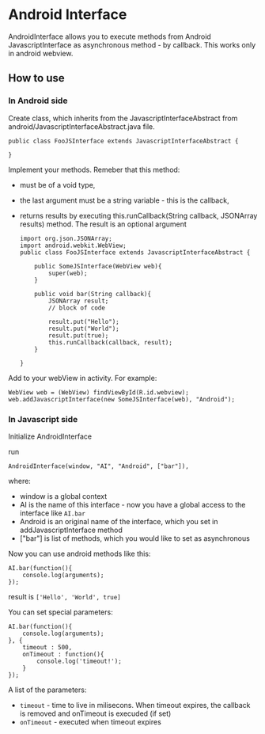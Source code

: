 # Android Interface #

AndroidInterface allows you to execute methods from Android JavascriptInterface as asynchronous method - by callback. This works only in android webview.

## How to use ##

### In Android side ###

Create class, which inherits from the JavascriptInterfaceAbstract from android/JavascriptInterfaceAbstract.java file.

	public class FooJSInterface extends JavascriptInterfaceAbstract {
	
	}

Implement your methods.
Remeber that this method:
* must be of a void type,
* the last argument must be a string variable - this is the callback,
* returns results by executing this.runCallback(String callback, JSONArray results) method. The result is an optional argument

	```
	import org.json.JSONArray;
	import android.webkit.WebView;
	public class FooJSInterface extends JavascriptInterfaceAbstract {
		
		public SomeJSInterface(WebView web){
			super(web);
		}
		
		public void bar(String callback){
			JSONArray result;
			// block of code
			
			result.put("Hello");
			result.put("World");
			result.put(true);
			this.runCallback(callback, result);
		}
		
	}
	```

Add to your webView in activity. For example:

	WebView web = (WebView) findViewById(R.id.webview);
	web.addJavascriptInterface(new SomeJSInterface(web), "Android");

### In Javascript side ###

Initialize AndroidInterface

run

	AndroidInterface(window, "AI", "Android", ["bar"]),

where:
* window is a global context
* AI is the name of this interface - now you have a global access to the interface like `AI.bar`
* Android is an original name of the interface, which you set in addJavascriptInterface method
* ["bar"] is list of methods, which you would like to set as asynchronous

Now you can use android methods like this:

	AI.bar(function(){
		console.log(arguments);
	});

result is `['Hello', 'World', true]`

You can set special parameters:

	AI.bar(function(){
		console.log(arguments);
	}, {
		timeout : 500,
		onTimeout : function(){
			console.log('timeout!');
		}
	});

A list of the parameters:

* `timeout` - time to live in milisecons. When timeout expires, the callback is removed and onTimeout is execuded (if set)
* `onTimeout` - executed when timeout expires

